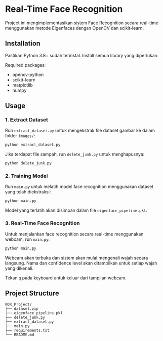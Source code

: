 # Real-Time Face Recognition

Project ini mengimplementasikan sistem Face Recognition secara real-time menggunakan metode Eigenfaces dengan OpenCV dan scikit-learn.

## Installation
Pastikan Python 3.8+ sudah terinstal. Install semua library yang diperlukan: 

Required packages:
- opencv-python
- scikit-learn
- matplotlib
- numpy

## Usage

### 1. Extract Dataset
Run `extract_dataset.py` untuk mengekstrak file dataset gambar ke dalam folder `images/`:

```bash
python extract_dataset.py
```

Jika terdapat file sampah, run `delete_junk.py` untuk menghapusnya:

```bash
python delete_junk.py
```

### 2. Training Model
Run `main.py` untuk melatih model face recognition menggunakan dataset yang telah diekstraksi:

```bash
python main.py
```

Model yang terlatih akan disimpan dalam file `eigenface_pipeline.pkl`.

### 3. Real-Time Face Recognition
Untuk menjalankan face recognition secara real-time menggunakan webcam, run `main.py`:

```bash
python main.py
```

Webcam akan terbuka dan sistem akan mulai mengenali wajah secara langsung. Nama dan confidence level akan ditampilkan untuk setiap wajah yang dikenali.

Tekan `q` pada keyboard untuk keluar dari tampilan webcam.

## Project Structure
```plaintext
FDR_Project/
├── dataset.zip
├── eigenface_pipeline.pkl
├── delete_junk.py
├── extract_dataset.py
├── main.py
├── requirements.txt
└── README.md
```


